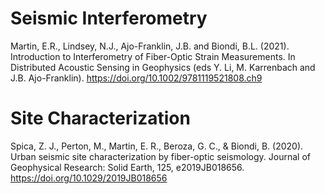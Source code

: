 

# Seismic Interferometry
Martin, E.R., Lindsey, N.J., Ajo-Franklin, J.B. and Biondi, B.L. (2021). Introduction to Interferometry of Fiber-Optic Strain Measurements. In Distributed Acoustic Sensing in Geophysics (eds Y. Li, M. Karrenbach and J.B. Ajo-Franklin). https://doi.org/10.1002/9781119521808.ch9

# Site Characterization
Spica, Z. J., Perton, M., Martin, E. R., Beroza, G. C., & Biondi, B. (2020). Urban seismic site characterization by fiber-optic seismology. Journal of Geophysical Research: Solid Earth, 125, e2019JB018656. https://doi.org/10.1029/2019JB018656
